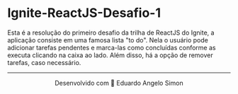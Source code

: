 # Ignite-ReactJS-Desafio-1
Esta é a resolução do primeiro desafio da trilha de ReactJS do Ignite, a aplicação consiste em uma famosa lista "to do". Nela o usuário pode adicionar tarefas pendentes e marca-las como concluídas conforme as executa clicando na caixa ao lado. Além disso, há a opção de remover tarefas, caso necessário.

________________________________________________________________________________________________________________________________________________________________________________
<p align="center">Desenvolvido com 🧡 Eduardo Angelo Simon</p>
